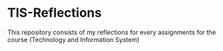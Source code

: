 # TIS-Reflections
This repository consists of my reflections for every assignments for the course (Technology and Information System)
